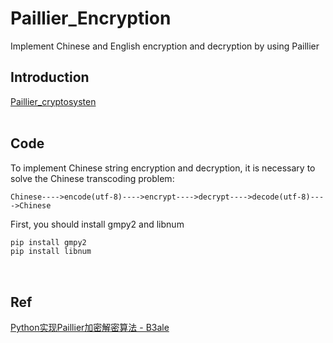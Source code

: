 # Paillier_Encryption
Implement Chinese and English encryption and decryption by using Paillier<br>


Introduction
------------
[Paillier_cryptosysten](https://en.wikipedia.org/wiki/Paillier_cryptosystem)<br><br>

Code
-----
To implement Chinese string encryption and decryption, it is necessary to solve the Chinese transcoding problem:<br>
    
    Chinese---->encode(utf-8)---->encrypt---->decrypt---->decode(utf-8)---->Chinese

First, you should install gmpy2 and libnum<br>
```python
pip install gmpy2
pip install libnum
```
<br>

Ref
----
[Python实现Paillier加密解密算法 - B3ale](https://qianfei11.github.io/2019/10/24/Python%E5%AE%9E%E7%8E%B0Paillier%E5%8A%A0%E5%AF%86%E8%A7%A3%E5%AF%86%E7%AE%97%E6%B3%95/#Getting-started)
